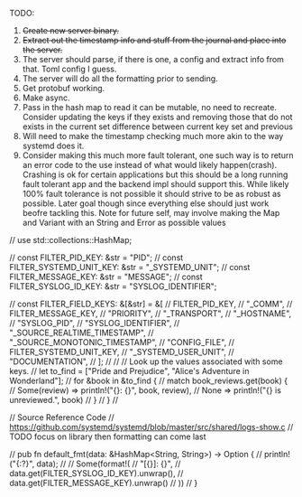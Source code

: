 TODO:
1. ~~Create new server binary.~~
2. ~~Extract out the timestamp info and stuff from the journal and place into the server.~~
3. The server should parse, if there is one, a config and extract info from that. Toml config I guess.
4. The server will do all the formatting prior to sending.
5. Get protobuf working.
6. Make async.
7. Pass in the hash map to read it can be mutable, no need to recreate.
    Consider updating the keys if they exists and removing those that do not exists in the current set difference between current key set and previous
8. Will need to make the timestamp checking much more akin to the way systemd does it.
9. Consider making this much more fault tolerant, one such way is to return an error code to the use instead of what would likely happen(crash). 
    Crashing is ok for certain applications but this should be a long running fault tolerant app and the backend impl should support this.
    While likely 100% fault tolerance is not possible it should strive to be as robust as possible. Later goal though since everything else should 
    just work beofre tackling this. Note for future self, may involve making the Map and Variant with an String and Error as possible values



// use std::collections::HashMap;

// const FILTER_PID_KEY: &str = "PID";
// const FILTER_SYSTEMD_UNIT_KEY: &str = "_SYSTEMD_UNIT";
// const FILTER_MESSAGE_KEY: &str = "MESSAGE";
// const FILTER_SYSLOG_ID_KEY: &str =  "SYSLOG_IDENTIFIER";

// const FILTER_FIELD_KEYS: &[&str] = &[
// FILTER_PID_KEY,
// "_COMM",
// FILTER_MESSAGE_KEY,
// "PRIORITY",
// "_TRANSPORT",
// "_HOSTNAME",
// "SYSLOG_PID",
// "SYSLOG_IDENTIFIER",
// "_SOURCE_REALTIME_TIMESTAMP",
// "_SOURCE_MONOTONIC_TIMESTAMP",
// "CONFIG_FILE",
// FILTER_SYSTEMD_UNIT_KEY,
// "_SYSTEMD_USER_UNIT",
// "DOCUMENTATION",
// ];
//
//
// Look up the values associated with some keys.
// let to_find = ["Pride and Prejudice", "Alice's Adventure in Wonderland"];
// for &book in &to_find {
// match book_reviews.get(book) {
// Some(review) => println!("{}: {}", book, review),
// None => println!("{} is unreviewed.", book)
// }
// }
//

// Source Reference Code
// https://github.com/systemd/systemd/blob/master/src/shared/logs-show.c
// TODO focus on library then formatting can come last

// pub fn default_fmt(data: &HashMap<String, String>) -> Option<String> {
// println!("{:?}", data);
//
// Some(format!(
// "[{}]: {}",
// data.get(FILTER_SYSLOG_ID_KEY).unwrap(),
// data.get(FILTER_MESSAGE_KEY).unwrap()
// ))
// }
